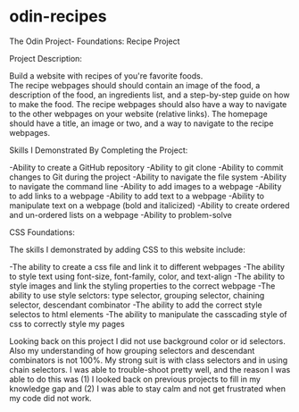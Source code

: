 # odin-recipes
The Odin Project- Foundations: Recipe Project

Project Description:

Build a website with recipes of you're favorite foods.  
The recipe webpages should should contain an image of the food, a description of the food, an ingredients list, and a step-by-step guide on how to make the food.
The recipe webpages should also have a way to navigate to the other webpages on your website (relative links).
The homepage should have a title, an image or two, and a way to navigate to the recipe webpages. 

Skills I Demonstrated By Completing the Project:

-Ability to create a GitHub repository
-Ability to git clone
-Ability to commit changes to Git during the project
-Ability to navigate the file system
-Ability to navigate the command line
-Ability to add images to a webpage
-Ability to add links to a webpage
-Ability to add text to a webpage
-Ability to manipulate text on a webpage (bold and italicized)
-Ability to create ordered and un-ordered lists on a webpage
-Ability to problem-solve

CSS Foundations:

The skills I demonstrated by adding CSS to this website include:

-The ability to create a css file and link it to different webpages
-The ability to style text using font-size, font-family, color, and text-align
-The ability to style images and link the styling properties to the correct webpage
-The ability to use style selctors: type selector, grouping selector, chaining selector, descendant combinator
-The ability to add the correct style selectos to html elements
-The ability to manipulate the casscading style of css to correctly style my pages

Looking back on this project I did not use background color or id selectors. Also my understanding of how grouping selectors and descendant combinators is not 100%.
My strong suit is with class selectors and in using chain selectors. I was able to trouble-shoot pretty well, and the reason I was able to do this was (1) I looked back 
on previous projects to fill in my knowledge gap and (2) I was able to stay calm and not get frustrated when my code did not work. 
